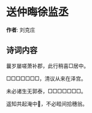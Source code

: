 # 送仲晦徐监丞

**作者**: 刘克庄

## 诗词内容

曩岁屡嗟萧补郡，此行稍喜□居中。

□□□□□□□，清议从来在泽宫。

未必诸生无郭泰，□□□□□□□。

遥知共起淹中𫈵，不必畦间拾穗翁。

